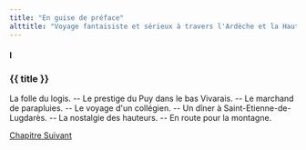 ```yaml
---
title: "En guise de préface"
alttitle: "Voyage fantaisiste et sérieux à travers l'Ardèche et la Haute-Loire"
---
```


#### I

### {{ title }}

<div class="tltr">

La folle du logis. -- Le prestige du Puy dans le bas Vivarais. -- Le marchand de
parapluies. -- Le voyage d'un collégien. -- Un dîner à
Saint-Etienne-de-Lugdarès. -- La nostalgie des hauteurs. -- En route pour la
montagne.

</div>

<div id="next">

[Chapitre Suivant](02.html)

</div>
